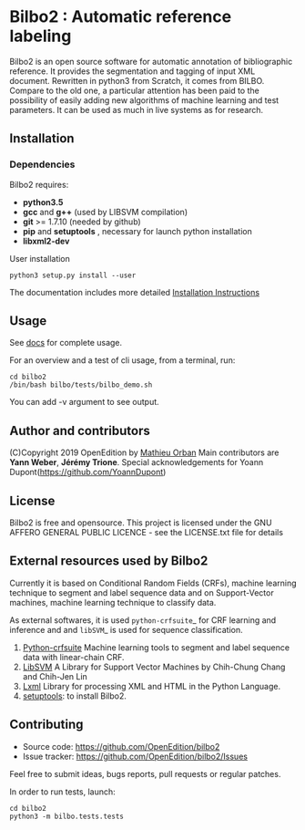 # Bilbo2 : Automatic reference labeling

Bilbo2 is an open source software for automatic annotation of bibliographic reference. It provides the segmentation and tagging of input XML document.
Rewritten in python3 from Scratch, it comes from BILBO. Compare to the old one, a particular attention has been paid to the possibility of easily adding new algorithms of machine learning and test parameters. It can be used as much in live systems as for research.





## Installation

### Dependencies

Bilbo2 requires:

* **python3.5**
* **gcc** and **g++** (used by LIBSVM compilation)
* **git** >= 1.7.10 (needed by github)
* **pip** and **setuptools** , necessary for launch python installation
* **libxml2-dev**

User installation


```console
python3 setup.py install --user
```

The documentation includes more detailed [Installation Instructions](https://readthedocs.org/projects/bilbo2-openedition/start/installation.html)


## Usage

See [docs](./docs/build/htmkl/index.html) for complete usage.

For an overview and a test of cli usage, from a terminal, run:

```
cd bilbo2
/bin/bash bilbo/tests/bilbo_demo.sh
```

You can add -v argument to see output. 


## Author and contributors
(C)Copyright 2019 OpenEdition by [Mathieu Orban](mailto:mathieu.orban@openedition.org)
Main contributors are **Yann Weber**, **Jérémy Trione**. Special acknowledgements for Yoann Dupont(https://github.com/YoannDupont)


## License

Bilbo2 is free and opensource. This project is licensed under the GNU AFFERO GENERAL PUBLIC LICENCE - see the LICENSE.txt file for details

## External resources used by Bilbo2

Currently it is based on Conditional Random Fields (CRFs), machine learning technique to segment and label sequence data and on Support-Vector machines, machine learning technique to classify data.

As external softwares, it is used `python-crfsuite`_ for CRF learning and inference and and `libSVM`_ is used for sequence classification.
1. [Python-crfsuite](https://github.com/scrapinghub/python-crfsuite) Machine learning tools to segment and label sequence data with linear-chain CRF.
2. [LibSVM](https://www.csie.ntu.edu.tw/~cjlin/libsvm/) A Library for Support Vector Machines by Chih-Chung Chang and Chih-Jen Lin
3. [Lxml](https://lxml.de/) Library for processing XML and HTML in the Python Language.
4. [setuptools](https://pypi.python.org/pypi/setuptools): to install Bilbo2.


## Contributing

* Source code: https://github.com/OpenEdition/bilbo2
* Issue tracker: https://github.com/OpenEdition/bilbo2/Issues

Feel free to submit ideas, bugs reports, pull requests or regular patches.

In order to run tests, launch:

```
cd bilbo2
python3 -m bilbo.tests.tests
```



